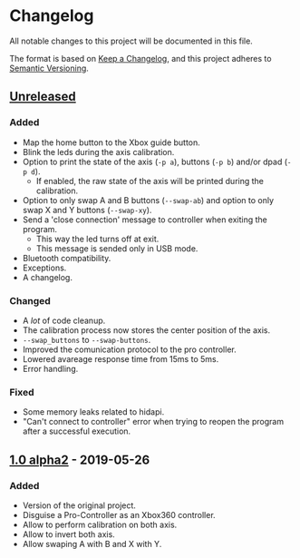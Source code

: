 # Changelog

All notable changes to this project will be documented in this file.

The format is based on [Keep a Changelog](https://keepachangelog.com/en/1.0.0/),
and this project adheres to [Semantic Versioning](https://semver.org/spec/v2.0.0.html).

## [Unreleased]

### Added

- Map the home button to the Xbox guide button.
- Blink the leds during the axis calibration.
- Option to print the state of the axis (`-p a`), buttons (`-p b`) and/or dpad (`-p d`).
  - If enabled, the raw state of the axis will be printed during the calibration.
- Option to only swap A and B buttons (`--swap-ab`) and option to only swap X and Y buttons (`--swap-xy`).
- Send a 'close connection' message to controller when exiting the program.
  - This way the led turns off at exit.
  - This message is sended only in USB mode.
- Bluetooth compatibility.
- Exceptions.
- A changelog.

### Changed

- A _lot_ of code cleanup.
- The calibration process now stores the center position of the axis.
- `--swap_buttons` to `--swap-buttons`.
- Improved the comunication protocol to the pro controller.
- Lowered avareage response time from 15ms to 5ms.
- Error handling.

### Fixed

- Some memory leaks related to hidapi.
- "Can't connect to controller" error when trying to reopen the program after a successful execution.

## [1.0 alpha2] - 2019-05-26

### Added

- Version of the original project.
- Disguise a Pro-Controller as an Xbox360 controller.
- Allow to perform calibration on both axis.
- Allow to invert both axis.
- Allow swaping A with B and X with Y.

[Unreleased]: https://github.com/AngheloAlf/SwitchProConLinuxUSB/compare/master...AngheloAlf:new_features
[1.0 alpha2]: https://github.com/AngheloAlf/SwitchProConLinuxUSB/tree/64e7d35563c4141ced78a3130de772ea55fc426d
